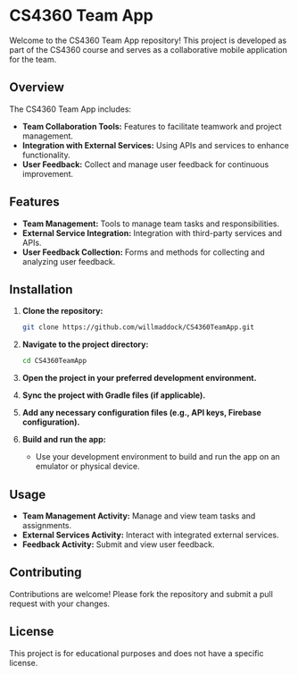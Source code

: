 # CS4360 Team App

   Welcome to the CS4360 Team App repository! This project is developed as part of the CS4360 course and serves as a collaborative mobile application for the team.

   ## Overview

   The CS4360 Team App includes:

   - **Team Collaboration Tools:** Features to facilitate teamwork and project management.
   - **Integration with External Services:** Using APIs and services to enhance functionality.
   - **User Feedback:** Collect and manage user feedback for continuous improvement.

   ## Features

   - **Team Management:** Tools to manage team tasks and responsibilities.
   - **External Service Integration:** Integration with third-party services and APIs.
   - **User Feedback Collection:** Forms and methods for collecting and analyzing user feedback.

   ## Installation

   1. **Clone the repository:**
      ```bash
      git clone https://github.com/willmaddock/CS4360TeamApp.git
      ```

   2. **Navigate to the project directory:**
      ```bash
      cd CS4360TeamApp
      ```

   3. **Open the project in your preferred development environment.**

   4. **Sync the project with Gradle files (if applicable).**

   5. **Add any necessary configuration files (e.g., API keys, Firebase configuration).**

   6. **Build and run the app:**
      - Use your development environment to build and run the app on an emulator or physical device.

   ## Usage

   - **Team Management Activity:** Manage and view team tasks and assignments.
   - **External Services Activity:** Interact with integrated external services.
   - **Feedback Activity:** Submit and view user feedback.

   ## Contributing

   Contributions are welcome! Please fork the repository and submit a pull request with your changes.

   ## License

   This project is for educational purposes and does not have a specific license.
